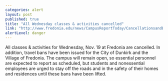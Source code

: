 ```yaml
---
categories: alert
layout: post
published: true
title: "All Wednesday classes & activities cancelled"
link: "http://www.fredonia.edu/news/CampusReportToday/CancellationsandEmergencies/tabid/1380/Default.aspx"
alertLevel: danger
---
```


All classes & activities for Wednesday, Nov. 19 at Fredonia are cancelled. In addition, travel bans have been issued for the City of Dunkirk and the Village of Fredonia. The campus will remain open, so essential personnel are expected to report as scheduled, but students and nonessential employees are urged to stay off the roads and in the safety of their homes and residences until these bans have been lifted.